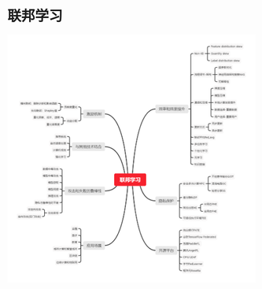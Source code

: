 # 联邦学习

![联邦学习](https://github.com/chenzhongd/Federated_Learning_Exploration/blob/develop_v1/Federated_Learning.png)